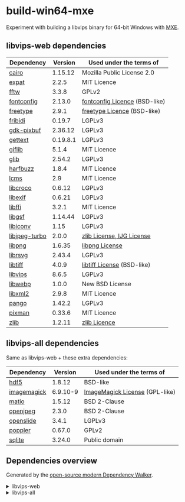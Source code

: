 # build-win64-mxe

Experiment with building a libvips binary for 64-bit Windows with [MXE](https://github.com/mxe/mxe).

## libvips-web dependencies
| Dependency      | Version  | Used under the terms of         |
|-----------------|----------|---------------------------------|
| [cairo]         | 1.15.12  | Mozilla Public License 2.0      |
| [expat]         | 2.2.5    | MIT Licence                     |
| [fftw]          | 3.3.8    | GPLv2                           |
| [fontconfig]    | 2.13.0   | [fontconfig Licence] (BSD-like) |
| [freetype]      | 2.9.1    | [freetype Licence] (BSD-like)   |
| [fribidi]       | 0.19.7   | LGPLv3                          |
| [gdk-pixbuf]    | 2.36.12  | LGPLv3                          |
| [gettext]       | 0.19.8.1 | LGPLv3                          |
| [giflib]        | 5.1.4    | MIT Licence                     |
| [glib]          | 2.54.2   | LGPLv3                          |
| [harfbuzz]      | 1.8.4    | MIT Licence                     |
| [lcms]          | 2.9      | MIT Licence                     |
| [libcroco]      | 0.6.12   | LGPLv3                          |
| [libexif]       | 0.6.21   | LGPLv3                          |
| [libffi]        | 3.2.1    | MIT Licence                     |
| [libgsf]        | 1.14.44  | LGPLv3                          |
| [libiconv]      | 1.15     | LGPLv3                          |
| [libjpeg-turbo] | 2.0.0    | [zlib License, IJG License]     |
| [libpng]        | 1.6.35   | [libpng License]                |
| [librsvg]       | 2.43.4   | LGPLv3                          |
| [libtiff]       | 4.0.9    | [libtiff License] (BSD-like)    |
| [libvips]       | 8.6.5    | LGPLv3                          |
| [libwebp]       | 1.0.0    | New BSD License                 |
| [libxml2]       | 2.9.8    | MIT Licence                     |
| [pango]         | 1.42.2   | LGPLv3                          |
| [pixman]        | 0.33.6   | MIT Licence                     |
| [zlib]          | 1.2.11   | [zlib Licence]                  |

[cairo]: https://cairographics.org/
[expat]: https://github.com/libexpat/libexpat
[fftw]: https://github.com/FFTW/fftw3
[fontconfig]: https://www.fontconfig.org/
[fontconfig Licence]: https://cgit.freedesktop.org/fontconfig/tree/COPYING
[freetype]: https://www.freetype.org/
[freetype Licence]: http://git.savannah.gnu.org/cgit/freetype/freetype2.git/tree/docs/FTL.TXT
[fribidi]: https://github.com/fribidi/fribidi
[gdk-pixbuf]: https://github.com/GNOME/gdk-pixbuf
[gettext]: https://www.gnu.org/software/gettext/
[giflib]: https://sourceforge.net/projects/giflib/
[glib]: https://github.com/GNOME/glib
[harfbuzz]: https://github.com/harfbuzz/harfbuzz
[lcms]: https://github.com/mm2/Little-CMS
[libcroco]: https://github.com/GNOME/libcroco
[libexif]: https://github.com/libexif/libexif
[libffi]: https://sourceware.org/libffi/
[libgsf]: https://github.com/GNOME/libgsf
[libiconv]: https://www.gnu.org/software/libiconv/
[libjpeg-turbo]: https://github.com/libjpeg-turbo/libjpeg-turbo
[zlib License, IJG License]: https://github.com/libjpeg-turbo/libjpeg-turbo/blob/master/LICENSE.md
[libpng]: https://github.com/glennrp/libpng
[libpng License]: http://www.libpng.org/pub/png/src/libpng-LICENSE.txt
[librsvg]: https://github.com/GNOME/librsvg
[libtiff]: http://www.simplesystems.org/libtiff/
[libtiff License]: http://www.simplesystems.org/libtiff/misc.html
[libvips]: https://github.com/jcupitt/libvips
[libwebp]: https://github.com/webmproject/libwebp
[libxml2]: https://github.com/GNOME/libxml2
[pango]: https://www.pango.org/
[pixman]: http://www.pixman.org/
[zlib]: https://zlib.net/
[zlib Licence]: https://github.com/madler/zlib/blob/master/zlib.h

## libvips-all dependencies
Same as libvips-web + these extra dependencies:

| Dependency      | Version  | Used under the terms of          |
|-----------------|----------|----------------------------------|
| [hdf5]          | 1.8.12   | BSD-like                         |
| [imagemagick]   | 6.9.10-9 | [ImageMagick License] (GPL-like) |
| [matio]         | 1.5.12   | BSD 2-Clause                     |
| [openjpeg]      | 2.3.0    | BSD 2-Clause                     |
| [openslide]     | 3.4.1    | LGPLv3                           |
| [poppler]       | 0.67.0   | GPLv2                            |
| [sqlite]        | 3.24.0   | Public domain                    |

[hdf5]: https://www.hdfgroup.org/solutions/hdf5/
[imagemagick]: https://github.com/ImageMagick/ImageMagick6
[ImageMagick License]: https://www.imagemagick.org/script/license.php
[matio]: https://github.com/tbeu/matio
[openjpeg]: http://www.openjpeg.org/
[openslide]: https://github.com/openslide/openslide
[poppler]: https://poppler.freedesktop.org/
[sqlite]: https://www.sqlite.org/

## Dependencies overview
Generated by the [open-source modern Dependency Walker](https://github.com/lucasg/Dependencies).

<details>
 <summary>libvips-web</summary>

```
libvips-42.dll
└───libcairo-2.dll
│   └───libgcc_s_seh-1.dll
│   └───libfontconfig-1.dll
│   │   └───libgcc_s_seh-1.dll
│   │   └───libexpat-1.dll
│   │   └───libfreetype-6.dll
│   │   └───libpng16-16.dll
│   │   └───libz1.dll
│   └───libfreetype-6.dll
│   │   └───libharfbuzz-0.dll  
│   │   └───libpng16-16.dll
│   │   └───libz1.dll
│   └───libpixman-1-0.dll
│   │   └───libgcc_s_seh-1.dll
│   └───libpng16-16.dll
│   │   └───libz1.dll
│   └───libz1.dll
└───libexif-12.dll
│   └───libintl-8.dll
│       └───libiconv-2.dll
└───libexpat-1.dll
└───libfftw3-3.dll
└───libgif-7.dll
└───libglib-2.0-0.dll
│   └───libintl-8.dll
│       └───libiconv-2.dll
└───libgmodule-2.0-0.dll
│   └───libglib-2.0-0.dll
│       └───libintl-8.dll
└───libgobject-2.0-0.dll
│   └───libglib-2.0-0.dll
│   │   └───libintl-8.dll
│   └───libffi-6.dll
└───libgsf-1-114.dll
│   └───libgio-2.0-0.dll
│   │   └───libglib-2.0-0.dll
│   │   └───libgmodule-2.0-0.dll
│   │   └───libgobject-2.0-0.dll
│   │   └───libz1.dll
│   └───libglib-2.0-0.dll
│   │   └───libintl-8.dll
│   └───libgobject-2.0-0.dll
│   │   └───libglib-2.0-0.dll
│   │   └───libffi-6.dll
│   └───libintl-8.dll
│   │   └───libiconv-2.dll
│   └───libxml2-2.dll
│   │   └───libz1.dll
│   │   └───libiconv-2.dll
│   └───libz1.dll
└───libintl-8.dll
│   └───libiconv-2.dll
└───libjpeg-62.dll
└───liblcms2-2.dll
└───libpango-1.0-0.dll
│   └───libfribidi-0.dll
│   │   └───libglib-2.0-0.dll
│   └───libglib-2.0-0.dll
│   │   └───libintl-8.dll
│   └───libgobject-2.0-0.dll
│       └───libglib-2.0-0.dll
│       └───libffi-6.dll
└───libpangoft2-1.0-0.dll
│   └───libpango-1.0-0.dll
│   │   └───libfribidi-0.dll
│   │   └───libglib-2.0-0.dll
│   │   └───libgobject-2.0-0.dll
│   └───libfontconfig-1.dll
│   │   └───libgcc_s_seh-1.dll
│   │   └───libexpat-1.dll
│   │   └───libfreetype-6.dll
│   │   └───libpng16-16.dll
│   │   └───libz1.dll
│   └───libfreetype-6.dll
│   │   └───libharfbuzz-0.dll  
│   │   └───libpng16-16.dll
│   │   └───libz1.dll
│   └───libglib-2.0-0.dll
│   │   └───libintl-8.dll
│   └───libgobject-2.0-0.dll
│   │   └───libglib-2.0-0.dll
│   │   └───libffi-6.dll
│   └───libharfbuzz-0.dll 
│       └───libgcc_s_seh-1.dll
│       └───libfreetype-6.dll
│       └───libglib-2.0-0.dll
└───libpng16-16.dll
│   └───libz1.dll
└───librsvg-2-2.dll
│   └───libcairo-2.dll
│   │   └───libgcc_s_seh-1.dll
│   │   └───libfontconfig-1.dll
│   │   └───libfreetype-6.dll
│   │   └───libpixman-1-0.dll
│   │   └───libpng16-16.dll
│   │   └───libz1.dll
│   └───libcroco-0.6-3.dll
│   │   └───libglib-2.0-0.dll
│   │   └───libxml2-2.dll
│   └───libfontconfig-1.dll
│   │   └───libgcc_s_seh-1.dll
│   │   └───libexpat-1.dll
│   │   └───libfreetype-6.dll
│   │   └───libpng16-16.dll
│   │   └───libz1.dll
│   └───libgdk_pixbuf-2.0-0.dll
│   │   └───libgio-2.0-0.dll
│   │   └───libglib-2.0-0.dll
│   │   └───libgobject-2.0-0.dll
│   │   └───libintl-8.dll
│   │   └───libjpeg-62.dll
│   │   └───libpng16-16.dll
│   │   └───libtiff-5.dll
│   └───libgio-2.0-0.dll
│   │   └───libglib-2.0-0.dll
│   │   └───libgmodule-2.0-0.dll
│   │   └───libgobject-2.0-0.dll
│   │   └───libz1.dll
│   └───libglib-2.0-0.dll
│   │   └───libintl-8.dll
│   └───libgobject-2.0-0.dll
│   │   └───libglib-2.0-0.dll
│   │   └───libffi-6.dll
│   └───libpango-1.0-0.dll
│   │   └───libfribidi-0.dll
│   │   └───libglib-2.0-0.dll
│   │   └───libgobject-2.0-0.dll
│   └───libpangocairo-1.0-0.dll
│   │   └───libpango-1.0-0.dll
│   │   └───libpangoft2-1.0-0.dll
│   │   └───libpangowin32-1.0-0.dll
│   │   └───libcairo-2.dll
│   │   └───libfontconfig-1.dll
│   │   └───libfreetype-6.dll
│   │   └───libglib-2.0-0.dll
│   │   └───libgobject-2.0-0.dll
│   └───libpangoft2-1.0-0.dll
│   │   └───libpango-1.0-0.dll
│   │   └───libfontconfig-1.dll
│   │   └───libfreetype-6.dll
│   │   └───libglib-2.0-0.dll
│   │   └───libgobject-2.0-0.dll
│   │   └───libharfbuzz-0.dll 
│   └───libxml2-2.dll
│       └───libz1.dll
│       └───libiconv-2.dll
└───libtiff-5.dll
│   └───libz1.dll
│   └───libjpeg-62.dll
└───libwebp-7.dll
└───libwebpmux-3.dll
│   └───libwebp-7.dll
└───libz1.dll
```
</details>

<details>
 <summary>libvips-all</summary>
Same as libvips-web + these extra dependencies:

```
libvips-42.dll
└───libMagickCore-6.Q16-6.dll
│   └───libcairo-2.dll
│   │   └───libgcc_s_seh-1.dll
│   │   └───libfontconfig-1.dll
│   │   └───libfreetype-6.dll
│   │   └───libpixman-1-0.dll
│   │   └───libpng16-16.dll
│   │   └───libz1.dll
│   └───libfftw3-3.dll
│   └───libfontconfig-1.dll
│   │   └───libgcc_s_seh-1.dll
│   │   └───libexpat-1.dll
│   │   └───libfreetype-6.dll
│   │   └───libpng16-16.dll
│   │   └───libz1.dll
│   └───libgobject-2.0-0.dll
│   │   └───libglib-2.0-0.dll
│   │   └───libffi-6.dll
│   └───libjpeg-62.dll
│   └───liblcms2-2.dll
│   └───libopenjp2.dll
│   └───libpango-1.0-0.dll
│   │   └───libfribidi-0.dll
│   │   └───libglib-2.0-0.dll
│   │   └───libgobject-2.0-0.dll
│   └───libpangocairo-1.0-0.dll
│   │   └───libpango-1.0-0.dll
│   │   └───libpangoft2-1.0-0.dll
│   │   └───libpangowin32-1.0-0.dll
│   │   └───libcairo-2.dll
│   │   └───libfontconfig-1.dll
│   │   └───libfreetype-6.dll
│   │   └───libglib-2.0-0.dll
│   │   └───libgobject-2.0-0.dll
│   └───libpng16-16.dll
│   └───libtiff-5.dll
│   │   └───libz1.dll
│   │   └───libjpeg-62.dll
│   └───libwebp-7.dll
│   └───libwebpmux-3.dll
│   │   └───libwebp-7.dll
│   └───libxml2-2.dll
│   │   └───libz1.dll
│   │   └───libiconv-2.dll
│   └───libz1.dll
└───libmatio-4.dll
│   └───libz1.dll
│   └───libhdf5-8.dll
│       └───libz1.dll
└───libopenslide-0.dll
│   └───libcairo-2.dll
│   │   └───libgcc_s_seh-1.dll
│   │   └───libfontconfig-1.dll
│   │   └───libfreetype-6.dll
│   │   └───libpixman-1-0.dll
│   │   └───libpng16-16.dll
│   │   └───libz1.dll
│   └───libgdk_pixbuf-2.0-0.dll
│   │   └───libgio-2.0-0.dll
│   │   └───libglib-2.0-0.dll
│   │   └───libgobject-2.0-0.dll
│   │   └───libintl-8.dll
│   │   └───libjpeg-62.dll
│   │   └───libpng16-16.dll
│   │   └───libtiff-5.dll
│   └───libgio-2.0-0.dll
│   │   └───libglib-2.0-0.dll
│   │   └───libgmodule-2.0-0.dll
│   │   └───libgobject-2.0-0.dll
│   │   └───libz1.dll
│   └───libglib-2.0-0.dll
│   │   └───libintl-8.dll
│   └───libgobject-2.0-0.dll
│   │   └───libglib-2.0-0.dll
│   │   └───libffi-6.dll
│   └───libjpeg-62.dll
│   └───libopenjp2.dll
│   └───libpng16-16.dll
│   │   └───libz1.dll
│   └───libsqlite3-0.dll
│   └───libtiff-5.dll
│   │   └───libz1.dll
│   │   └───libjpeg-62.dll
│   └───libxml2-2.dll
│   │   └───libz1.dll
│   │   └───libiconv-2.dll
│   └───libz1.dll
└───libpoppler-glib-8.dll
    └───libpoppler-78.dll
    │   └───libstdc++-6.dll
    │   └───liblcms2-2.dll
    │   └───libopenjp2.dll
    │   └───libjpeg-62.dll
    │   └───libpng16-16.dll
    │   └───libtiff-5.dll
    │   └───libz1.dll
    └───libstdc++-6.dll
    └───libcairo-2.dll
    │   └───libgcc_s_seh-1.dll
    │   └───libfontconfig-1.dll
    │   └───libfreetype-6.dll
    │   └───libpixman-1-0.dll
    │   └───libpng16-16.dll
    │   └───libz1.dll
    └───libfreetype-6.dll
    │   └───libharfbuzz-0.dll  
    │   └───libpng16-16.dll
    │   └───libz1.dll
    └───libgio-2.0-0.dll
    │   └───libglib-2.0-0.dll
    │   └───libgmodule-2.0-0.dll
    │   └───libgobject-2.0-0.dll
    │   └───libz1.dll
    └───libglib-2.0-0.dll
    │   └───libintl-8.dll
    └───libgobject-2.0-0.dll
        └───libglib-2.0-0.dll
        └───libffi-6.dll
```
</details>
